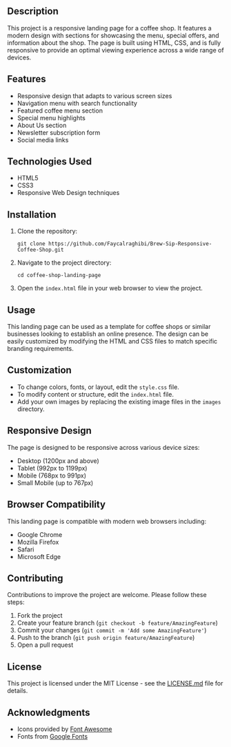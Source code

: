 ## Description

This project is a responsive landing page for a coffee shop. It features a modern design with sections for showcasing the menu, special offers, and information about the shop. The page is built using HTML, CSS, and is fully responsive to provide an optimal viewing experience across a wide range of devices.

## Features

- Responsive design that adapts to various screen sizes
- Navigation menu with search functionality
- Featured coffee menu section
- Special menu highlights
- About Us section
- Newsletter subscription form
- Social media links

## Technologies Used

- HTML5
- CSS3
- Responsive Web Design techniques

## Installation

1. Clone the repository:
   ```
   git clone https://github.com/Faycalraghibi/Brew-Sip-Responsive-Coffee-Shop.git
   ```
2. Navigate to the project directory:
   ```
   cd coffee-shop-landing-page
   ```
3. Open the `index.html` file in your web browser to view the project.

## Usage

This landing page can be used as a template for coffee shops or similar businesses looking to establish an online presence. The design can be easily customized by modifying the HTML and CSS files to match specific branding requirements.

## Customization

- To change colors, fonts, or layout, edit the `style.css` file.
- To modify content or structure, edit the `index.html` file.
- Add your own images by replacing the existing image files in the `images` directory.

## Responsive Design

The page is designed to be responsive across various device sizes:
- Desktop (1200px and above)
- Tablet (992px to 1199px)
- Mobile (768px to 991px)
- Small Mobile (up to 767px)

## Browser Compatibility

This landing page is compatible with modern web browsers including:
- Google Chrome
- Mozilla Firefox
- Safari
- Microsoft Edge

## Contributing

Contributions to improve the project are welcome. Please follow these steps:

1. Fork the project
2. Create your feature branch (`git checkout -b feature/AmazingFeature`)
3. Commit your changes (`git commit -m 'Add some AmazingFeature'`)
4. Push to the branch (`git push origin feature/AmazingFeature`)
5. Open a pull request

## License

This project is licensed under the MIT License - see the [LICENSE.md](LICENSE.md) file for details.

## Acknowledgments

- Icons provided by [Font Awesome](https://fontawesome.com/)
- Fonts from [Google Fonts](https://fonts.google.com/)
